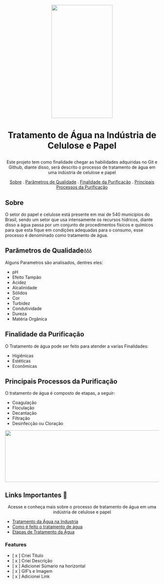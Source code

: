 <p align="center">
  <img width="200px" height= 369 src=https://user-images.githubusercontent.com/107508602/175390499-0c7410d8-19b7-489c-8312-99605fa8d04e.gif > 
   
</p>

  # <p align="center"> **Tratamento de Água na Indústria de Celulose e Papel** 
  
</p>

<p align="center"> Este projeto tem como finalidade chegar as habilidades adquiridas no Git e Github, diante disso, será descrito o processo de tratamento de água em uma indústria de celulose e papel </p>

</p>

<p align="center">
  <a href="#sobre">Sobre</a> .
  <a href="#sobre">Parâmetros de Qualidade</a> .
  <a href="#sobre">Finalidade da Purificação</a> .
  <a href="#sobre">Principais Processos da Purificação</a> 
</p>
    
## Sobre
<p> O setor do papel e celulose está presente em mai de 540 municípios do Brasil, sendo um setor que usa intensamente os recursos hídricos, diante disso a água passa por um conjunto de procedimentos físicos e químicos para que esta fique em condições adequadas para o consumo, esse processo é denominado como tratamento de água. 
</p>

## Parâmetros de Qualidade💧💧💧
<p> Alguns Parametros são analisados, dentres eles: 

- pH
- Efeito Tampão
- Acidez
- Alcalinidade
- Sólidos
- Cor
- Turbidez
- Condutividade
- Dureza
- Matéria Orgânica
</p>
  
## Finalidade da Purificação
<p> O Tratamento de água pode ser feito para atender a varías Finalidades:

- Higiênicas
- Estéticas
- Econômicas
</p>

## Principais Processos da Purificação

<p> O tratamento de água é composto de etapas, a seguir: 

  - Coagulação
  - Floculação
  - Decantação
  - Filtração
  - Desinfecção ou Cloração
</p>


   
<p align="center">
  <img width="780px" height= 169 src=https://user-images.githubusercontent.com/107508602/175396855-6694ea74-67ca-4ada-a0ae-989ff5841032.png>

</p>

## **Links Importantes** 🔗
<p align="center"> Acesse e conheça mais sobre o processo de tratamento de água em uma indústria de celulose e papel </p>

 - [Tratamento da Água na Industria](https://www.youtube.com/watch?v=4JVZisQgRvU)
 - [Como é feito o tratamento de água](https://www.youtube.com/watch?v=cWBSF0VyiMI)
 - [Etapas de Tratamento da Água](https://www.youtube.com/watch?v=R6v27VpMte0)
 

### Features
- [ x ] Criei Título
- [ x ] Criei Descrição
- [ x ] Adicionei Súmario na horizontal
- [ x ] GIF’s e Imagem
- [ x ] Adicionei Link




  

